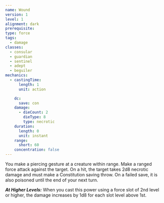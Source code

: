 ```yaml
---
name: Wound
version: 1
level: 1
alignment: dark
prerequisite: 
type: force
tags:
  - damage
classes:
  - consular
  - guardian
  - sentinel
  - adept
  - beguiler
mechanics:
  - castingTime:
      length: 1
      unit: action

    dc:
      save: con
    damage:
      - dieCount: 2
        dieType: 8
        type: necrotic
    duration:
      length: 0
      unit: instant
    range:
      short: 60
    concentration: false
---
```

You make a piercing gesture at a creature within range. Make a ranged force attack against the target. On a hit, the target takes 2d8 necrotic damage and must make a Constitution saving throw. On a failed save, it is also poisoned until the end of your next turn.

***__At Higher Levels__:*** When you cast this power using a force slot of 2nd level or higher, the damage increases by 1d8 for each slot level above 1st.
    